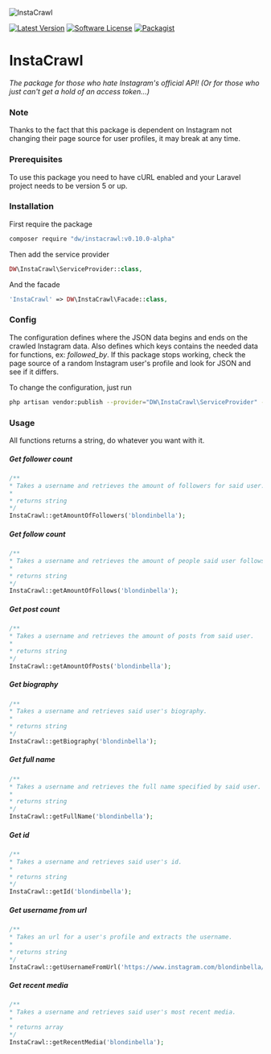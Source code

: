 ![InstaCrawl](http://i.imgur.com/OIBKnUe.png "InstaCrawl")

[![Latest Version](https://img.shields.io/github/release/DWTechnologies/InstaCrawl.svg?maxAge=2592000&style=flat-square)]()
[![Software License](https://img.shields.io/badge/license-MIT-brightgreen.svg?style=flat-square)](LICENSE)
[![Packagist](https://img.shields.io/packagist/dt/dw/instacrawl.svg?maxAge=2592000&style=flat-square)]()

# InstaCrawl
_The package for those who hate Instagram's official API! (Or for those who just can't get a hold of an access token...)_

### Note
Thanks to the fact that this package is dependent on Instagram not changing their page source for user profiles, it may break at any time.

### Prerequisites
To use this package you need to have cURL enabled and your Laravel project needs to be version 5 or up.

### Installation
First require the package
```bash
composer require "dw/instacrawl:v0.10.0-alpha"
```

Then add the service provider
```php
DW\InstaCrawl\ServiceProvider::class,
```

And the facade
```php
'InstaCrawl' => DW\InstaCrawl\Facade::class,
```

### Config

The configuration defines where the JSON data begins and ends on the crawled Instagram data. Also defines which keys contains the needed data for functions, ex: _followed_by_. If this package stops working, check the page source of a random Instagram user's profile and look for JSON and see if it differs.

To change the configuration, just run
```bash
php artisan vendor:publish --provider="DW\InstaCrawl\ServiceProvider" --tag=config
```

### Usage
All functions returns a string, do whatever you want with it.

##### Get follower count
```php
/**
* Takes a username and retrieves the amount of followers for said user.
*
* returns string
*/
InstaCrawl::getAmountOfFollowers('blondinbella');
```

##### Get follow count
```php
/**
* Takes a username and retrieves the amount of people said user follows.
*
* returns string
*/
InstaCrawl::getAmountOfFollows('blondinbella');
```

##### Get post count
```php
/**
* Takes a username and retrieves the amount of posts from said user.
*
* returns string
*/
InstaCrawl::getAmountOfPosts('blondinbella');
```

##### Get biography
```php
/**
* Takes a username and retrieves said user's biography.
*
* returns string
*/
InstaCrawl::getBiography('blondinbella');
```

##### Get full name
```php
/**
* Takes a username and retrieves the full name specified by said user.
*
* returns string
*/
InstaCrawl::getFullName('blondinbella');
```

##### Get id
```php
/**
* Takes a username and retrieves said user's id.
*
* returns string
*/
InstaCrawl::getId('blondinbella');
```

##### Get username from url
```php
/**
* Takes an url for a user's profile and extracts the username.
*
* returns string
*/
InstaCrawl::getUsernameFromUrl('https://www.instagram.com/blondinbella/');
```

##### Get recent media
```php
/**
* Takes a username and retrieves said user's most recent media.
*
* returns array
*/
InstaCrawl::getRecentMedia('blondinbella');
```